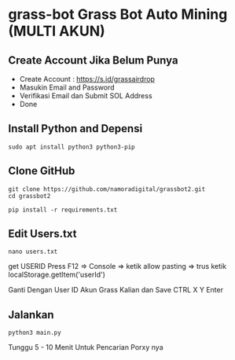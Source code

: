 
# grass-bot Grass Bot Auto Mining (MULTI AKUN)


## Create Account Jika Belum Punya

- Create Account : https://s.id/grassairdrop
- Masukin Email and Password
- Verifikasi Email dan Submit SOL Address
- Done

## Install Python and Depensi

```
sudo apt install python3 python3-pip
```

## Clone GitHub

```
git clone https://github.com/namoradigital/grassbot2.git
cd grassbot2
```

```
pip install -r requirements.txt
```

## Edit Users.txt

```
nano users.txt
```
get USERID
Press F12 => Console => ketik allow pasting => trus ketik localStorage.getItem('userId')

Ganti Dengan User ID Akun Grass Kalian dan Save CTRL X Y Enter

## Jalankan 

```
python3 main.py
```

Tunggu 5 - 10 Menit Untuk Pencarian Porxy nya
